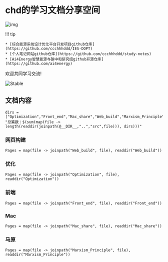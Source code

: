 # chd的学习文档分享空间 

![img](assets/home.png)




!!! tip

    * [综合能源系统设计优化平台开发项目github仓库](https://github.com/ccchhhddd/IES-DOPT)
    * [个人笔记网站github仓库](https://github.com/ccchhhddd/study-notes)
    * [Ai4Energy智慧能源与碳中和研究组github开源仓库](https://github.com/ai4energy)
    

欢迎共同学习交流!

![Stable](https://img.shields.io/badge/Docs-Updating...-blue.svg?style=flat-square)

## 文档内容

```@eval
dirs = ["Optimization","Front_end","Mac_share","Web_build","Marxism_Principle"]
"总篇数：$(sum(map(file -> length(readdir(joinpath(@__DIR__,"..","src",file))), dirs)))"
```
### 网页构建
```@contents
Pages = map(file -> joinpath("Web_build", file), readdir("Web_build"))
```

### 优化

```@contents
Pages = map(file -> joinpath("Optimization", file), readdir("Optimization"))
```

### 前端
```@contents
Pages = map(file -> joinpath("Front_end", file), readdir("Front_end"))
```

### Mac
```@contents
Pages = map(file -> joinpath("Mac_share", file), readdir("Mac_share"))
```

### 马原
```@contents
Pages = map(file -> joinpath("Marxism_Principle", file), readdir("Marxism_Principle"))
```